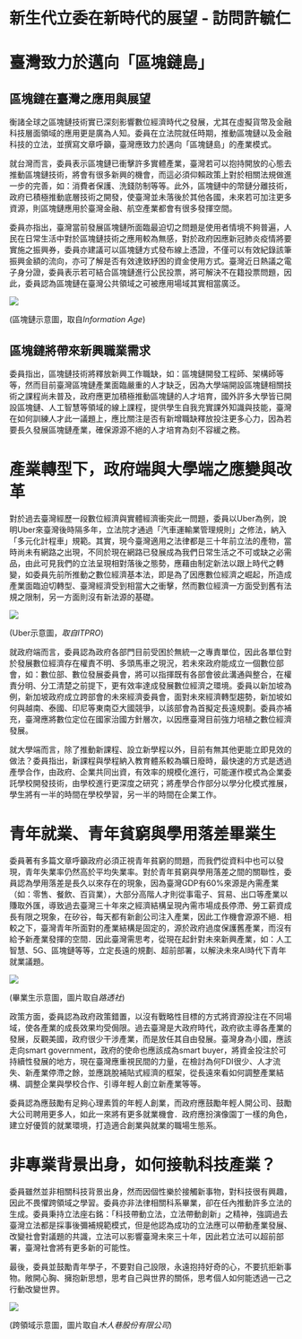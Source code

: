 
# 新生代立委在新時代的展望 - 訪問許毓仁

# 臺灣致力於邁向「區塊鏈島」
## 區塊鏈在臺灣之應用與展望
衡諸全球之區塊鏈技術實已深刻影響數位經濟時代之發展，尤其在虛擬貨幣及金融科技層面領域的應用更是廣為人知。委員在立法院就任時期，推動區塊鏈以及金融科技的立法，並撰寫文章呼籲，臺灣應致力於邁向「區塊鏈島」的產業模式。


就台灣而言，委員表示區塊鏈已衝擊許多實體產業，臺灣若可以抱持開放的心態去推動區塊鏈技術，將會有很多新興的機會，而這必須仰賴政策上對於相關法規做進一步的完善，如：消費者保護、洗錢防制等等。此外，區塊鏈中的幣鏈分離技術，政府已積極推動底層技術之開發，使臺灣並未落後於其他各國，未來若可加注更多資源，則區塊鏈應用於臺灣金融、航空產業都會有很多發揮空間。


委員亦指出，臺灣當前發展區塊鏈所面臨最迫切之問題是使用者情境不夠普遍，人民在日常生活中對於區塊鏈技術之應用較為無感，對於政府因應新冠肺炎疫情將要實施之振興券，委員亦建議可以區塊鏈方式發布線上憑證，不僅可以有效紀錄該筆振興金額的流向，亦可了解是否有效達致紓困的資金使用方式。臺灣近日熱議之電子身分證，委員表示若可結合區塊鏈進行公民投票，將可解決不在籍投票問題，因此，委員認為區塊鏈在臺灣公共領域之可被應用場域其實相當廣泛。


![](https://i.imgur.com/q1yvff8.png)

(區塊鏈示意圖，取自*Information Age*)


## 區塊鏈將帶來新興職業需求
委員指出，區塊鏈技術將釋放新興工作職缺，如：區塊鏈開發工程師、架構師等等，然而目前臺灣區塊鏈產業面臨嚴重的人才缺乏，因為大學端開設區塊鏈相關技術之課程尚未普及，政府應更加積極推動區塊鏈的人才培育，國外許多大學皆已開設區塊鏈、人工智慧等領域的線上課程，提供學生自我充實課外知識與技能，臺灣在如何訓練人才此一議題上，應比關注是否有新增職缺釋放投注更多心力，因為若要長久發展區塊鏈產業，確保源源不絕的人才培育為刻不容緩之務。


# 產業轉型下，政府端與大學端之應變與改革
對於過去臺灣經歷一段數位經濟與實體經濟衝突此一問題，委員以Uber為例，說明Uber來臺灣後時隔多年，立法院才通過「汽車運輸業管理規則」之修法，納入「多元化計程車」規範。其實，現今臺灣適用之法律都是三十年前立法的產物，當時尚未有網路之出現，不同於現在網路已發展成為我們日常生活之不可或缺之必需品，由此可見我們的立法呈現相對落後之態勢，應藉由制定新法以跟上時代之轉變，如委員先前所推動之數位經濟基本法，即是為了因應數位經濟之崛起，所造成產業面臨迫切轉型、臺灣經濟受到相當大之衝擊，然而數位經濟一方面受到舊有法規之限制，另一方面則沒有新法源的基礎。


![](https://i.imgur.com/9WnCCLP.png)

(Uber示意圖，*取自ITPRO*)


就政府端而言，委員認為政府各部門目前受困於無統一之專責單位，因此各單位對於發展數位經濟存在權責不明、多頭馬車之現況，若未來政府能成立一個數位部會，如：數位部、數位發展委員會，將可以指揮既有各部會彼此溝通與整合，在權責分明、分工清楚之前提下，更有效率達成發展數位經濟之環境。委員以新加坡為例，新加坡政府成立跨部會的未來經濟委員會，面對未來經濟轉型趨勢，新加坡如何與越南、泰國、印尼等東南亞大國競爭，以該部會為首擬定長遠規劃。委員亦補充，臺灣應將數位定位在國家治國方針層次，以因應臺灣目前強力培植之數位經濟發展。


就大學端而言，除了推動新課程、設立新學程以外，目前有無其他更能立即見效的做法？委員指出，新課程與學程納入教育體系較為曠日廢時，最快速的方式是透過產學合作，由政府、企業共同出資，有效率的規模化進行，可能運作模式為企業委託學校開發技術，由學校進行更深度之研究；將產學合作部分以學分化模式推展，學生將有一半的時間在學校學習，另一半的時間在企業工作。


# 青年就業、青年貧窮與學用落差畢業生
委員著有多篇文章呼籲政府必須正視青年貧窮的問題，而我們從資料中也可以發現，青年失業率仍然高於平均失業率。對於青年貧窮與學用落差之間的關聯性，委員認為學用落差是長久以來存在的現象，因為臺灣GDP有60%來源是內需產業（如：零售、餐飲、百貨業），大部分高階人才則從事電子、貿易、出口等產業以賺取外匯，導致過去臺灣三十年來之經濟結構呈現內需市場成長停滯、勞工薪資成長有限之現象，在矽谷，每天都有新創公司注入產業，因此工作機會源源不絕．相較之下，臺灣青年所面對的產業結構是固定的，源於政府過度保護舊產業，而沒有給予新產業發揮的空間．因此臺灣需思考，從現在起針對未來新興產業，如：人工智慧、5G、區塊鏈等等，立定長遠的規劃、超前部署，以解決未來AI時代下青年就業議題。


![](https://i.imgur.com/NZ8aIfl.png)

(畢業生示意圖，圖片取自*路透社*)


政策方面，委員認為政府政策錯置，以沒有戰略性目標的方式將資源投注在不同場域，使各產業的成長效果均受侷限。過去臺灣是大政府時代，政府欲主導各產業的發展，反觀美國，政府很少干涉產業，而是放任其自由發展。臺灣身為小國，應該走向smart government，政府的使命也應該成為smart buyer，將資金投注於可持續性發展的地方，現在臺灣應重視民間的力量，在檢討為何FDI很少、人才流失、新產業停滯之餘，並應跳脫補貼式經濟的框架，從長遠來看如何調整產業結構、調整企業與學校合作、引導年輕人創立新產業等等。


委員認為應鼓勵有足夠心理素質的年輕人創業，而政府應鼓勵年輕人開公司、鼓勵大公司聘用更多人，如此一來將有更多就業機會．政府應扮演像園丁一樣的角色，建立好優質的就業環境，打造適合創業與就業的職場生態系。


# 非專業背景出身，如何接軌科技產業？
委員雖然並非相關科技背景出身，然而因個性樂於接觸新事物，對科技很有興趣，因此不畏懼跨領域之學習。委員亦非法律相關科系畢業，卻在任內推動許多立法的生成。委員秉持立法座右銘：「科技帶動立法，立法帶動創新」之精神，強調過去臺灣立法都是採事後彌補規範模式，但是他認為成功的立法應可以帶動產業發展、改變社會對議題的共識，立法可以影響臺灣未來三十年，因此若立法可以超前部署，臺灣社會將有更多新的可能性。


最後，委員並鼓勵青年學子，不要對自己設限，永遠抱持好奇的心，不要抗拒新事物。敞開心胸、擁抱新思想，思考自己與世界的關係，思考個人如何能透過一己之行動改變世界。

![](https://i.imgur.com/2ne7V0g.png)

(跨領域示意圖，圖片取自*木人巷股份有限公司*)